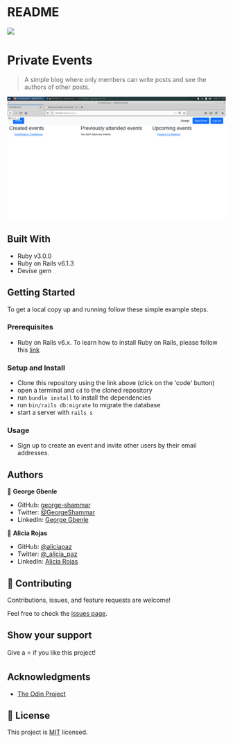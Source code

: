 # README
![](https://img.shields.io/badge/Microverse-blueviolet)

# Private Events

> A simple blog where only members can write posts and see the authors of other posts.

![screenshot](./Screenshot.png)


## Built With

- Ruby v3.0.0
- Ruby on Rails v6.1.3
- Devise gem


## Getting Started

To get a local copy up and running follow these simple example steps.

### Prerequisites

- Ruby on Rails v6.x. To learn how to install Ruby on Rails, please follow this [link](https://guides.rubyonrails.org/getting_started.html)

### Setup and Install

- Clone this repository using the link above (click on the 'code' button)
- open a terminal and `cd` to the cloned repository
- run `bundle install` to install the dependencies
- run `bin/rails db:migrate` to migrate the database
- start a server with `rails s`

### Usage

- Sign up to create an event and invite other users by their email addresses.


## Authors

👤 **George Gbenle**

- GitHub: [george-shammar](https://github.com/george-shammar)
- Twitter: [@GeorgeShammar](https://twitter.com/GeorgeShammar)
- LinkedIn: [George Gbenle](https://www.linkedin.com/in/georgegbenle/)

👤 **Alicia Rojas**

- GitHub: [@aliciapaz](https://github.com/aliciapaz)
- Twitter: [@_alicia_paz](https://twitter.com/_alicia_paz)
- LinkedIn: [Alicia Rojas](https://www.linkedin.com/in/aliciapazrojas/)

## 🤝 Contributing

Contributions, issues, and feature requests are welcome!

Feel free to check the [issues page](https://github.com/george-shammar/private_events/issues).

## Show your support

Give a ⭐️ if you like this project!

## Acknowledgments

- [The Odin Project](https://www.theodinproject.com/courses/ruby-on-rails/lessons/active-record-associations)

## 📝 License

This project is [MIT](LICENSE) licensed.